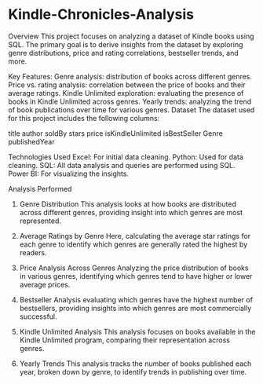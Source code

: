 # Kindle-Chronicles-Analysis
Overview
This project focuses on analyzing a dataset of Kindle books using SQL. The primary goal is to derive insights from the dataset by exploring genre distributions, price and rating correlations, bestseller trends, and more.

Key Features:
Genre analysis: distribution of books across different genres.
Price vs. rating analysis: correlation between the price of books and their average ratings.
Kindle Unlimited exploration: evaluating the presence of books in Kindle Unlimited across genres.
Yearly trends: analyzing the trend of book publications over time for various genres.
Dataset
The dataset used for this project includes the following columns:

title
author
soldBy
stars
price
isKindleUnlimited
isBestSeller
Genre
publishedYear

Technologies Used
Excel: For initial data cleaning.
Python: Used for data cleaning.
SQL: All data analysis and queries are performed using SQL.
Power BI: For visualizing the insights.

Analysis Performed
1. Genre Distribution
This analysis looks at how books are distributed across different genres, providing insight into which genres are most represented.

2. Average Ratings by Genre
Here, calculating the average star ratings for each genre to identify which genres are generally rated the highest by readers.

3. Price Analysis Across Genres
Analyzing the price distribution of books in various genres, identifying which genres tend to have higher or lower average prices.

4. Bestseller Analysis
evaluating which genres have the highest number of bestsellers, providing insights into which genres are most commercially successful.

5. Kindle Unlimited Analysis
This analysis focuses on books available in the Kindle Unlimited program, comparing their representation across genres.

7. Yearly Trends
This analysis tracks the number of books published each year, broken down by genre, to identify trends in publishing over time.
